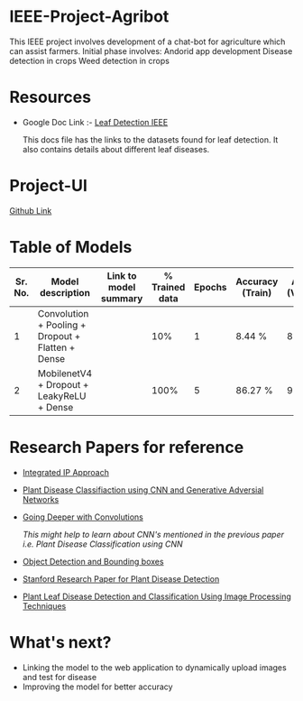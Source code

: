 # IEEE-Project-Agribot
This IEEE project involves development of a chat-bot for agriculture which can assist farmers.
Initial phase involves:
Andorid app development
Disease detection in crops
Weed detection in crops

# Resources 

* Google Doc Link :- [Leaf Detection IEEE](https://docs.google.com/document/d/1nCRV0rKZPA8pAbzRU6rEWbEFcS2zgqy8VJRXBMh19io/edit)

  This docs file has the links to the datasets found for leaf detection. It also contains details about different leaf diseases.

# Project-UI 
  [Github Link](https://github.com/Dharmesh-Poddar/IEEE-Project-Agri-Care)
  
# Table of Models

  | Sr. No.  | Model description | Link to model summary | % Trained data | Epochs |  Accuracy (Train) | Accuracy (Validation) | 
  | ---------| ----------------- | --------------------- | -------------- | -------| ----------------- | -------------------- |
  | 1 | Convolution + Pooling + Dropout + Flatten + Dense | | 10% | 1 | 8.44 % | 8.4375 % |
  |2|MobilenetV4 + Dropout + LeakyReLU + Dense | | 100% | 5 | 86.27 % | 92.31 % |
  
# Research Papers for reference

* [Integrated IP Approach](https://www.researchgate.net/profile/Diptesh_Majumdar/publication/282783352_REVIEW_DETECTION_DIAGNOSIS_OF_PLANT_LEAF_DISEASE_USING_INTEGRATED_IMAGE_PROCESSING_APPROACH/links/561c76f408ae6d17308b191f.pdf)

* [Plant Disease Classifiaction using CNN and Generative Adversial Networks](https://www.frontiersin.org/articles/10.3389/fpls.2016.01419/full)


* [Going Deeper with Convolutions](https://www.cv-foundation.org/openaccess/content_cvpr_2015/papers/Szegedy_Going_Deeper_With_2015_CVPR_paper.pdf)

  *This might help to learn about CNN's mentioned in the previous paper i.e. Plant Disease Classification using CNN*
  
* [Object Detection and Bounding boxes](https://www.d2l.ai/chapter_computer-vision/bounding-box.html)

* [Stanford Research Paper for Plant Disease Detection](http://cs231n.stanford.edu/reports/2017/pdfs/325.pdf)

* [Plant Leaf Disease Detection and Classification Using Image Processing Techniques](https://pdfs.semanticscholar.org/9426/ae4ea4329521265c738e78221d1aff532537.pdf)

# What's next?

* Linking the model to the web application to dynamically upload images and test for disease
* Improving the model for better accuracy
